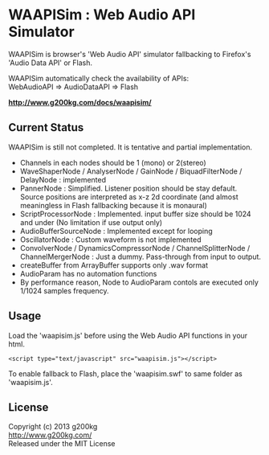 # WAAPISim : Web Audio API Simulator

WAAPISim is browser's 'Web Audio API' simulator fallbacking to Firefox's 'Audio Data API' or Flash.

WAAPISim automatically check the availability of APIs:  
WebAudioAPI => AudioDataAPI => Flash

**<http://www.g200kg.com/docs/waapisim/>**


## Current Status

WAAPISim is still not completed. It is tentative and partial implementation.

* Channels in each nodes should be 1 (mono) or 2(stereo)
* WaveShaperNode / AnalyserNode / GainNode / BiquadFilterNode / DelayNode : implemented
* PannerNode : Simplified. Listener position should be stay default. Source positions are interpreted as x-z 2d coordinate (and almost meaningless in Flash fallbacking because it is monaural)
* ScriptProcessorNode : Implemented. input buffer size should be 1024 and under (No limitation if use output only)
* AudioBufferSourceNode : Implemented except for looping
* OscillatorNode : Custom waveform is not implemented
* ConvolverNode / DynamicsCompressorNode / ChannelSplitterNode / ChannelMergerNode : Just a dummy. Pass-through from input to output.
* createBuffer from ArrayBuffer supports only .wav format
* AudioParam has no automation functions
* By performance reason, Node to AudioParam contols are executed only 1/1024 samples frequency.

## Usage

Load the 'waapisim.js' before using the Web Audio API functions in your html.

`<script type="text/javascript" src="waapisim.js"></script>`

To enable fallback to Flash, place the 'waapisim.swf' to same folder as 'waapisim.js'.

## License
Copyright (c) 2013 g200kg  
<http://www.g200kg.com/>  
Released under the MIT License
